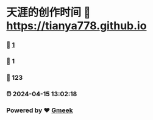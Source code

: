 # 天涯的创作时间 :link: https://tianya778.github.io 
### :page_facing_up: [1](https://tianya778.github.io/tag.html) 
### :speech_balloon: 1 
### :hibiscus: 123 
### :alarm_clock: 2024-04-15 13:02:18 
### Powered by :heart: [Gmeek](https://github.com/Meekdai/Gmeek)

